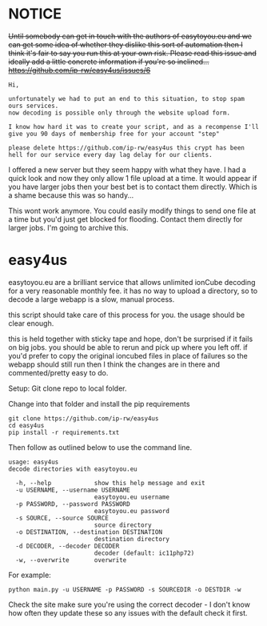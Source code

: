 NOTICE
======
~~Until somebody can get in touch with the authors of easytoyou.eu and we can get some idea of whether they dislike this sort of automation then I think it's fair to say you run this at your own risk. Please read this issue and ideally add a little concrete information if you're so inclined...
https://github.com/ip-rw/easy4us/issues/6~~

```
Hi,

unfortunately we had to put an end to this situation, to stop spam ours services.
now decoding is possible only through the website upload form.

I know how hard it was to create your script, and as a recompense I'll give you 90 days of membership free for your account "step"

please delete https://github.com/ip-rw/easy4us this crypt has been hell for our service every day lag delay for our clients.
```

I offered a new server but they seem happy with what they have. I had a quick look and now they only allow 1 file upload at a time. It would appear if you have larger jobs then your best bet is to contact them directly. Which is a shame because this was so handy...

This wont work anymore. You could easily modify things to send one file at a time but you'd just get blocked for flooding. Contact them directly for larger jobs. I'm going to archive this.

easy4us
=======

easytoyou.eu are a brilliant service that allows unlimited ionCube decoding for a very reasonable monthly fee. it has no
way to upload a directory, so to decode a large webapp is a slow, manual process.

this script should take care of this process for you. the usage should be clear enough.

this is held together with sticky tape and hope, don't be surprised if it fails on big jobs. you should be able to rerun 
and pick up where you left off. if you'd prefer to copy the original ioncubed files in place of failures so the webapp should still run then I think the changes are in there and commented/pretty easy to do.

Setup:
Git clone repo to local folder.

Change into that folder and install the pip requirements
```
git clone https://github.com/ip-rw/easy4us
cd easy4us
pip install -r requirements.txt
```
Then follow as outlined below to use the command line.

```
usage: easy4us
decode directories with easytoyou.eu

  -h, --help            show this help message and exit
  -u USERNAME, --username USERNAME
                        easytoyou.eu username
  -p PASSWORD, --password PASSWORD
                        easytoyou.eu password
  -s SOURCE, --source SOURCE
                        source directory
  -o DESTINATION, --destination DESTINATION
                        destination directory
  -d DECODER, --decoder DECODER
                        decoder (default: ic11php72)
  -w, --overwrite       overwrite

```

For example:
```
python main.py -u USERNAME -p PASSWORD -s SOURCEDIR -o DESTDIR -w 
```
Check the site make sure you're using the correct decoder - I don't know how often they update these so any issues with the default check it first.
